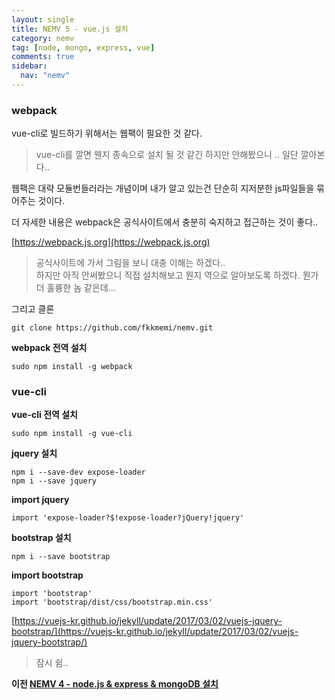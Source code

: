 ```yaml
---
layout: single
title: NEMV 5 - vue.js 설치
category: nemv
tag: [node, mongo, express, vue]
comments: true
sidebar:
  nav: "nemv"
---
```


### webpack

vue-cli로 빌드하기 위해서는 웹팩이 필요한 것 같다.

> vue-cli를 깔면 웬지 종속으로 설치 될 것 같긴 하지만 안해봤으니 .. 일단 깔아본다..

웹팩은 대략 모듈번들러라는 개념이며 내가 알고 있는건 단순히 지저분한 js파일들을 묶어주는 것이다. 

더 자세한 내용은 webpack은 공식사이트에서 충분히 숙지하고 접근하는 것이 좋다..  

[https://webpack.js.org](https://webpack.js.org)

> 공식사이트에 가서 그림을 보니 대충 이해는 하겠다..  
하지만 아직 안써봤으니 직접 설치해보고 뭔지 역으로 알아보도록 하겠다. 뭔가 더 훌륭한 놈 같은데...


그리고 클론

```text
git clone https://github.com/fkkmemi/nemv.git
```

**webpack 전역 설치**

```text
sudo npm install -g webpack
```

### vue-cli

**vue-cli 전역 설치**

```text
sudo npm install -g vue-cli
```

**jquery 설치**

```text
npm i --save-dev expose-loader
npm i --save jquery
```

**import jquery**

```text
import 'expose-loader?$!expose-loader?jQuery!jquery'
```

**bootstrap 설치**

```text
npm i --save bootstrap
```

**import bootstrap**

```text
import 'bootstrap'
import 'bootstrap/dist/css/bootstrap.min.css'
```

[https://vuejs-kr.github.io/jekyll/update/2017/03/02/vuejs-jquery-bootstrap/](https://vuejs-kr.github.io/jekyll/update/2017/03/02/vuejs-jquery-bootstrap/)

> 잠시 쉼..

**이전 [NEMV 4 - node.js & express & mongoDB 설치](/nemv-4/)**
